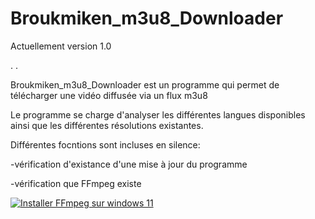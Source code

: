 # Broukmiken_m3u8_Downloader

Actuellement version 1.0


.
.


Broukmiken_m3u8_Downloader est un programme qui permet de télécharger une vidéo diffusée via un flux m3u8

Le programme se charge d'analyser les différentes langues disponibles ainsi que les différentes résolutions existantes.


Différentes focntions sont incluses en silence:

-vérification d'existance d'une mise à jour du programme

-vérification que FFmpeg existe



[![Installer FFmpeg sur windows 11](https://img.youtube.com/vi/lHnszz5V0as/0.jpg)](https://www.youtube.com/watch?v=lHnszz5V0as "Installer FFmpeg sur windows 11")










